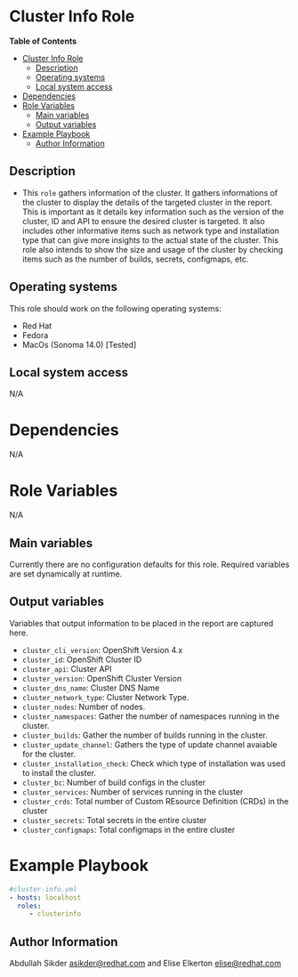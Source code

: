 # Cluster Info Role

**Table of Contents**
- [Cluster Info Role](#cluster-info-role)
  - [Description](#description)
  - [Operating systems](#operating-systems)
  - [Local system access](#local-system-access)
- [Dependencies](#dependencies)
- [Role Variables](#role-variables)
  - [Main variables](#main-variables)
  - [Output variables](#output-variables)
- [Example Playbook](#example-playbook)
  - [Author Information](#author-information)

## Description

- This `role` gathers information of the cluster. It gathers informations of the cluster to display the details of the targeted cluster in the report. This is important as it details key information such as the version of the cluster, ID and API to ensure the desired cluster is targeted. It also includes other informative items such as network type and installation type that can give more insights to the actual state of the cluster. This role also intends to show the size and usage of the cluster by checking items such as the number of builds, secrets, configmaps, etc.
 
## Operating systems
This role should work on the following operating systems:

 * Red Hat
 * Fedora
 * MacOs (Sonoma 14.0) [Tested]
## Local system access

N/A

# Dependencies

N/A

# Role Variables
N/A
## Main variables

Currently there are no configuration defaults for this role. Required variables are set dynamically at runtime.

## Output variables

Variables that output information to be placed in the report are captured here.

* `cluster_cli_version`: OpenShift Version 4.x
* `cluster_id`: OpenShift Cluster ID
* `cluster_api`: Cluster API
* `cluster_version`: OpenShift Cluster Version 
* `cluster_dns_name`: Cluster DNS Name
* `cluster_network_type`: Cluster Network Type.
* `cluster_nodes`: Number of nodes. 
* `cluster_namespaces`: Gather the number of namespaces running in the cluster. 
* `cluster_builds`: Gather the number of builds running in the cluster. 
* `cluster_update_channel`: Gathers the type of update channel avaiable for the cluster. 
* `cluster_installation_check`: Check which type of installation was used to install the cluster. 
* `cluster_bc`: Number of build configs in the cluster
* `cluster_services`: Number of services running in the cluster
* `cluster_crds`: Total number of Custom REsource Definition (CRDs) in the cluster
* `cluster_secrets`: Total secrets in the entire cluster
* `cluster_configmaps`: Total configmaps in the entire cluster


# Example Playbook
```yaml
#cluster-info.yml
- hosts: localhost
  roles:
     - clusterinfo
```

## Author Information
Abdullah Sikder asikder@redhat.com and Elise Elkerton elise@redhat.com

